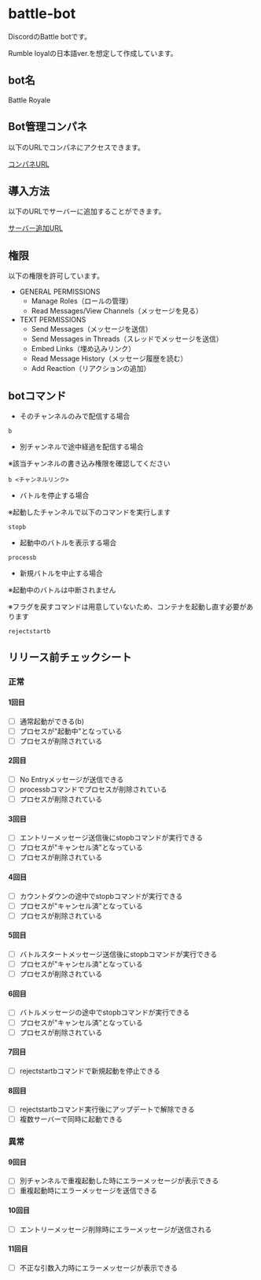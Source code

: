 # battle-bot

DiscordのBattle botです。

Rumble loyalの日本語ver.を想定して作成しています。

## bot名

Battle Royale

## Bot管理コンパネ

以下のURLでコンパネにアクセスできます。

[コンパネURL](https://discord.com/developers/applications/975019338534899733/information)

## 導入方法

以下のURLでサーバーに追加することができます。

[サーバー追加URL](https://discord.com/api/oauth2/authorize?client_id=975019338534899733&permissions=275146427456&scope=bot)

## 権限

以下の権限を許可しています。

- GENERAL PERMISSIONS
    - Manage Roles（ロールの管理）
    - Read Messages/View Channels（メッセージを見る）
- TEXT PERMISSIONS
    - Send Messages（メッセージを送信）
    - Send Messages in Threads（スレッドでメッセージを送信）
    - Embed Links（埋め込みリンク）
    - Read Message History（メッセージ履歴を読む）
    - Add Reaction（リアクションの追加）

## botコマンド

- そのチャンネルのみで配信する場合

```
b
```

- 別チャンネルで途中経過を配信する場合

※該当チャンネルの書き込み権限を確認してください

```
b <チャンネルリンク>
```

- バトルを停止する場合

※起動したチャンネルで以下のコマンドを実行します

```
stopb
```

- 起動中のバトルを表示する場合

```
processb
```

- 新規バトルを中止する場合

※起動中のバトルは中断されません

※フラグを戻すコマンドは用意していないため、コンテナを起動し直す必要があります

```
rejectstartb
```

## リリース前チェックシート

### 正常

#### 1回目

- [ ] 通常起動ができる(b)
- [ ] プロセスが"起動中"となっている
- [ ] プロセスが削除されている

#### 2回目

- [ ] No Entryメッセージが送信できる
- [ ] processbコマンドでプロセスが削除されている
- [ ] プロセスが削除されている

#### 3回目

- [ ] エントリーメッセージ送信後にstopbコマンドが実行できる
- [ ] プロセスが"キャンセル済"となっている
- [ ] プロセスが削除されている

#### 4回目

- [ ] カウントダウンの途中でstopbコマンドが実行できる
- [ ] プロセスが"キャンセル済"となっている
- [ ] プロセスが削除されている

#### 5回目

- [ ] バトルスタートメッセージ送信後にstopbコマンドが実行できる
- [ ] プロセスが"キャンセル済"となっている
- [ ] プロセスが削除されている

#### 6回目

- [ ] バトルメッセージの途中でstopbコマンドが実行できる
- [ ] プロセスが"キャンセル済"となっている
- [ ] プロセスが削除されている

#### 7回目

- [ ] rejectstartbコマンドで新規起動を停止できる

#### 8回目

- [ ] rejectstartbコマンド実行後にアップデートで解除できる
- [ ] 複数サーバーで同時に起動できる

### 異常

#### 9回目

- [ ] 別チャンネルで重複起動した時にエラーメッセージが表示できる
- [ ] 重複起動時にエラーメッセージを送信できる

#### 10回目

- [ ] エントリーメッセージ削除時にエラーメッセージが送信される

#### 11回目

- [ ] 不正な引数入力時にエラーメッセージが表示できる